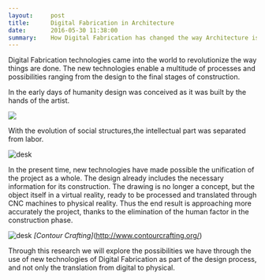 ```yaml
---
layout:     post
title:      Digital Fabrication in Architecture
date:       2016-05-30 11:38:00
summary:    How Digital Fabrication has changed the way Architecture is made
---
```


  Digital Fabrication technologies came into the world to revolutionize the way things are done. The new technologies enable a multitude 
of processes and possibilities ranging from the design to the final stages of construction.
 
  In the early days of humanity design was conceived as it was built by the hands of the artist. 
  
  ![](raeldominiquini.github.io/images/1_artisan.jpg)
  
  With the evolution of social structures,the intellectual part was separated from labor.

 ![desk](https://github.com/raeldominiquini/raeldominiquini.github.io/blob/master/images/2_constructor.jpg)

  In the present time, new technologies have made possible the unification of the project as a whole. The design already includes the 
necessary information for its construction. The drawing is no longer a concept, but the object itself in a virtual reality, ready to be
processed and translated through CNC machines to physical reality. Thus the end result is approaching more accurately the project, thanks
to the elimination of the human factor in the construction phase.

 ![desk](raeldominiquini.github.io/images/3_contourcrafting.jpg)
 _[Contour Crafting]_(http://www.contourcrafting.org/)
  
  Through this research we will explore the possibilities we have through the use of new technologies of Digital Fabrication as part of 
the design process, and not only the translation from digital to physical.




